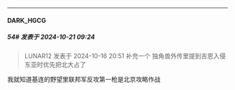 ﻿
*****

####  DARK_HGCG  
##### 54#       发表于 2024-10-21 09:24

<blockquote>LUNAR12 发表于 2024-10-16 20:51
补充一个 独角兽外传里提到吉恩入侵东亚时优先把北大占了</blockquote>
我就知道基连的野望里联邦军反攻第一枪是北京攻略作战

